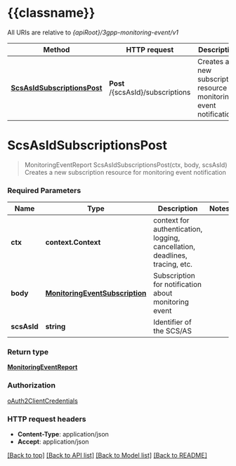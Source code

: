 # {{classname}}

All URIs are relative to *{apiRoot}/3gpp-monitoring-event/v1*

Method | HTTP request | Description
------------- | ------------- | -------------
[**ScsAsIdSubscriptionsPost**](MonitoringEventAPISubscriptionLevelPOSTOperationApi.md#ScsAsIdSubscriptionsPost) | **Post** /{scsAsId}/subscriptions | Creates a new subscription resource for monitoring event notification

# **ScsAsIdSubscriptionsPost**
> MonitoringEventReport ScsAsIdSubscriptionsPost(ctx, body, scsAsId)
Creates a new subscription resource for monitoring event notification

### Required Parameters

Name | Type | Description  | Notes
------------- | ------------- | ------------- | -------------
 **ctx** | **context.Context** | context for authentication, logging, cancellation, deadlines, tracing, etc.
  **body** | [**MonitoringEventSubscription**](MonitoringEventSubscription.md)| Subscription for notification about monitoring event | 
  **scsAsId** | **string**| Identifier of the SCS/AS | 

### Return type

[**MonitoringEventReport**](MonitoringEventReport.md)

### Authorization

[oAuth2ClientCredentials](../README.md#oAuth2ClientCredentials)

### HTTP request headers

 - **Content-Type**: application/json
 - **Accept**: application/json

[[Back to top]](#) [[Back to API list]](../README.md#documentation-for-api-endpoints) [[Back to Model list]](../README.md#documentation-for-models) [[Back to README]](../README.md)

